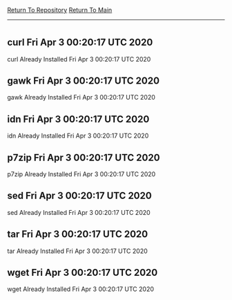[Return To Repository](https://github.com/deathbybandaid/piholeparser/)
[Return To Main](https://github.com/deathbybandaid/piholeparser/blob/master/RecentRunLogs/Mainlog.md)
____________________________________
# 
## curl Fri Apr  3 00:20:17 UTC 2020
curl Already Installed Fri Apr  3 00:20:17 UTC 2020
## gawk Fri Apr  3 00:20:17 UTC 2020
gawk Already Installed Fri Apr  3 00:20:17 UTC 2020
## idn Fri Apr  3 00:20:17 UTC 2020
idn Already Installed Fri Apr  3 00:20:17 UTC 2020
## p7zip Fri Apr  3 00:20:17 UTC 2020
p7zip Already Installed Fri Apr  3 00:20:17 UTC 2020
## sed Fri Apr  3 00:20:17 UTC 2020
sed Already Installed Fri Apr  3 00:20:17 UTC 2020
## tar Fri Apr  3 00:20:17 UTC 2020
tar Already Installed Fri Apr  3 00:20:17 UTC 2020
## wget Fri Apr  3 00:20:17 UTC 2020
wget Already Installed Fri Apr  3 00:20:17 UTC 2020
